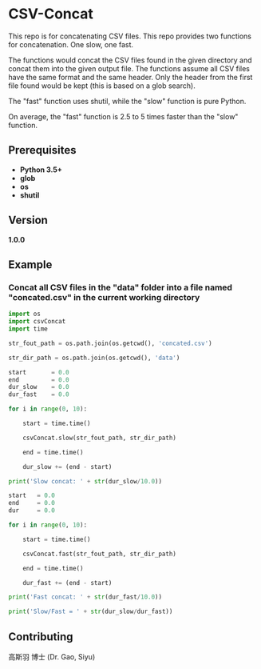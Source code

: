 # CSV-Concat
This repo is for concatenating CSV files. This repo provides two functions for concatenation. One slow, one fast. 

The functions would concat the CSV files found in the given directory and concat them into the given output file. The functions assume all CSV files have the same format and the same header. Only the header from the first file found would be kept (this is based on a glob search).

The "fast" function uses shutil, while the "slow" function is pure Python.

On average, the "fast" function is 2.5 to 5 times faster than the "slow" function.

## Prerequisites

* **Python 3.5+**
* **glob**
* **os**
* **shutil**

## Version

**1.0.0**

## Example

### Concat all CSV files in the "data" folder into a file named "concated.csv" in the current working directory

```python
import os
import csvConcat
import time

str_fout_path = os.path.join(os.getcwd(), 'concated.csv')

str_dir_path = os.path.join(os.getcwd(), 'data')

start       = 0.0
end         = 0.0
dur_slow    = 0.0
dur_fast    = 0.0

for i in range(0, 10):

    start = time.time()

    csvConcat.slow(str_fout_path, str_dir_path)

    end = time.time()

    dur_slow += (end - start)

print('Slow concat: ' + str(dur_slow/10.0))

start   = 0.0
end     = 0.0
dur     = 0.0

for i in range(0, 10):

    start = time.time()

    csvConcat.fast(str_fout_path, str_dir_path)

    end = time.time()

    dur_fast += (end - start)

print('Fast concat: ' + str(dur_fast/10.0))

print('Slow/Fast = ' + str(dur_slow/dur_fast))
```

## Contributing

高斯羽 博士 (Dr. Gao, Siyu)